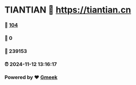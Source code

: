 # TIANTIAN :link: https://tiantian.cn 
### :page_facing_up: [104](https://tiantian.cn/tag.html) 
### :speech_balloon: 0 
### :hibiscus: 239153 
### :alarm_clock: 2024-11-12 13:16:17 
### Powered by :heart: [Gmeek](https://github.com/Meekdai/Gmeek)
